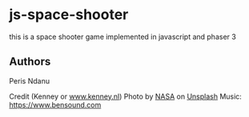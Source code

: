 # js-space-shooter
this is a space shooter game implemented in javascript and phaser 3


## Authors
Peris Ndanu

Credit (Kenney or www.kenney.nl)
<span>Photo by <a href="https://unsplash.com/@nasa?utm_source=unsplash&amp;utm_medium=referral&amp;utm_content=creditCopyText">NASA</a> on <a href="https://unsplash.com/s/photos/space?utm_source=unsplash&amp;utm_medium=referral&amp;utm_content=creditCopyText">Unsplash</a></span>
Music: https://www.bensound.com